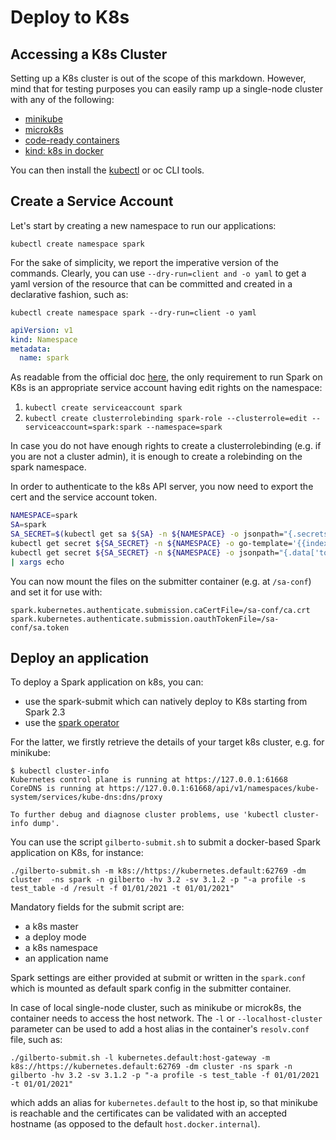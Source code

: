 # Deploy to K8s

## Accessing a K8s Cluster

Setting up a K8s cluster is out of the scope of this markdown.
However, mind that for testing purposes you can easily ramp up a single-node cluster with any of the following:
* [minikube](https://minikube.sigs.k8s.io/docs/start/)
* [microk8s](https://microk8s.io/)
* [code-ready containers](https://github.com/code-ready/crc)
* [kind: k8s in docker](https://kind.sigs.k8s.io/)

You can then install the [kubectl](https://kubernetes.io/docs/tasks/tools/) or oc CLI tools.

## Create a Service Account
Let's start by creating a new namespace to run our applications:

`kubectl create namespace spark`

For the sake of simplicity, we report the imperative version of the commands.
Clearly, you can use `--dry-run=client and -o yaml` to get a yaml version of the resource that can be committed and created in a declarative fashion, such as:

`kubectl create namespace spark --dry-run=client -o yaml`

```yaml
apiVersion: v1
kind: Namespace
metadata:
  name: spark
```

As readable from the official doc [here](https://spark.apache.org/docs/latest/running-on-kubernetes.html#rbac), the only requirement to run Spark on K8s is an appropriate service account having edit rights on the namespace:

1. `kubectl create serviceaccount spark`
2. `kubectl create clusterrolebinding spark-role --clusterrole=edit --serviceaccount=spark:spark --namespace=spark`

In case you do not have enough rights to create a clusterrolebinding (e.g. if you are not a cluster admin), it is enough to create a rolebinding on the spark namespace.

In order to authenticate to the k8s API server, you now need to export the cert and the service account token.

```bash
NAMESPACE=spark
SA=spark
SA_SECRET=$(kubectl get sa ${SA} -n ${NAMESPACE} -o jsonpath="{.secrets[].name}")
kubectl get secret ${SA_SECRET} -n ${NAMESPACE} -o go-template='{{index .data "ca.crt"}}' | base64 --decode > sa-conf/ca.crt
kubectl get secret ${SA_SECRET} -n ${NAMESPACE} -o jsonpath="{.data['token']}" | base64 --decode > sa-conf/sa.token
| xargs echo
```

You can now mount the files on the submitter container (e.g. at `/sa-conf`) and set it for use with:
```
spark.kubernetes.authenticate.submission.caCertFile=/sa-conf/ca.crt
spark.kubernetes.authenticate.submission.oauthTokenFile=/sa-conf/sa.token
```

## Deploy an application

To deploy a Spark application on k8s, you can:
* use the spark-submit which can natively deploy to K8s starting from Spark 2.3
* use the [spark operator](https://github.com/GoogleCloudPlatform/spark-on-k8s-operator)

For the latter, we firstly retrieve the details of your target k8s cluster, e.g. for minikube:
```
$ kubectl cluster-info
Kubernetes control plane is running at https://127.0.0.1:61668
CoreDNS is running at https://127.0.0.1:61668/api/v1/namespaces/kube-system/services/kube-dns:dns/proxy

To further debug and diagnose cluster problems, use 'kubectl cluster-info dump'.
```

You can use the script `gilberto-submit.sh` to submit a docker-based Spark application on K8s, for instance:

```
./gilberto-submit.sh -m k8s://https://kubernetes.default:62769 -dm cluster  -ns spark -n gilberto -hv 3.2 -sv 3.1.2 -p "-a profile -s test_table -d /result -f 01/01/2021 -t 01/01/2021"
```

Mandatory fields for the submit script are:
* a k8s master
* a deploy mode
* a k8s namespace
* an application name

Spark settings are either provided at submit or written in the `spark.conf` which is mounted as default spark config in the submitter container.

In case of local single-node cluster, such as minikube or microk8s, the container needs to access the host network.
The `-l` or `--localhost-cluster` parameter can be used to add a host alias in the container's `resolv.conf` file, such as:
```
./gilberto-submit.sh -l kubernetes.default:host-gateway -m k8s://https://kubernetes.default:62769 -dm cluster -ns spark -n gilberto -hv 3.2 -sv 3.1.2 -p "-a profile -s test_table -f 01/01/2021 -t 01/01/2021"
```

which adds an alias for `kubernetes.default` to the host ip, so that minikube is reachable and the certificates can be validated with an accepted hostname (as opposed to the default `host.docker.internal`).